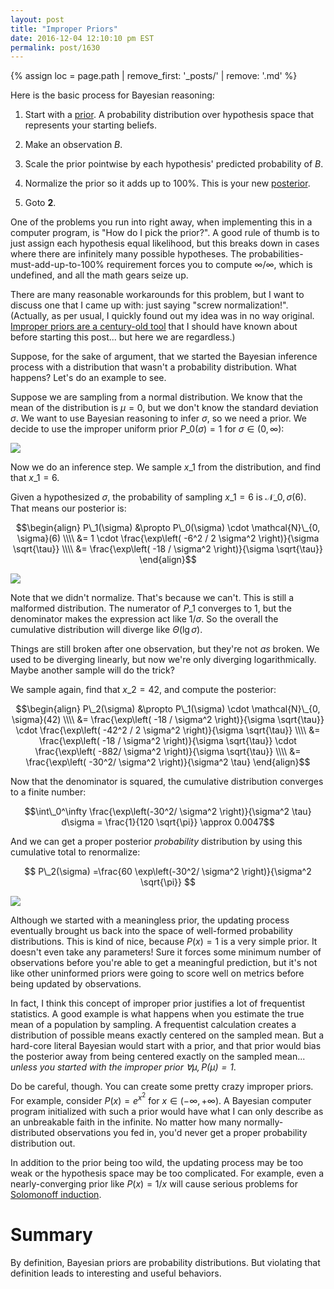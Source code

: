 ```yaml
---
layout: post
title: "Improper Priors"
date: 2016-12-04 12:10:10 pm EST
permalink: post/1630
---
```


{% assign loc = page.path | remove_first: '_posts/' | remove: '.md' %}

Here is the basic process for Bayesian reasoning:

1. Start with a [prior](https://en.wikipedia.org/wiki/Prior_probability). A probability distribution over hypothesis space that represents your starting beliefs.

2. Make an observation $B$.

3. Scale the prior pointwise by each hypothesis' predicted probability of $B$.

4. Normalize the prior so it adds up to 100%. This is your new [posterior](https://en.wikipedia.org/wiki/Posterior_probability).

5. Goto **2**.

One of the problems you run into right away, when implementing this in a computer program, is "How do I pick the prior?".
A good rule of thumb is to just assign each hypothesis equal likelihood, but this breaks down in cases where there are infinitely many possible hypotheses.
The probabilities-must-add-up-to-100% requirement forces you to compute $\infty/\infty$, which is undefined, and all the math gears seize up.

There are many reasonable workarounds for this problem, but I want to discuss one that I came up with: just saying "screw normalization!".
(Actually, as per usual, I quickly found out my idea was in no way original.
[Improper priors are a century-old tool](https://en.wikipedia.org/wiki/Prior_probability#Improper_priors) that I should have known about before starting this post...
but here we are regardless.)

Suppose, for the sake of argument, that we started the Bayesian inference process with a distribution that wasn't a probability distribution.
What happens?
Let's do an example to see.

Suppose we are sampling from a normal distribution.
We know that the mean of the distribution is $\mu=0$, but we don't know the standard deviation $\sigma$.
We want to use Bayesian reasoning to infer $\sigma$, so we need a prior.
We decide to use the improper uniform prior $P\_0(\sigma) = 1$ for $\sigma \in (0, \infty)$:

<img style="max-width:100%;" src="/assets/{{ loc }}/stdev-prior.png"/>

Now we do an inference step.
We sample $x\_1$ from the distribution, and find that $x\_1=6$.

Given a hypothesized $\sigma$, the probability of sampling $x\_1=6$ is $\mathcal{N}\_{0, \sigma}(6)$.
That means our posterior is:

$$\begin{align}
P\_1(\sigma)
&\propto P\_0(\sigma) \cdot \mathcal{N}\_{0, \sigma}(6)
\\\\
&= 1 \cdot \frac{\exp\left( -6^2 / 2 \sigma^2 \right)}{\sigma \sqrt{\tau}}
\\\\
&= \frac{\exp\left( -18 / \sigma^2 \right)}{\sigma \sqrt{\tau}}
\end{align}$$

<img style="max-width:100%;" src="/assets/{{ loc }}/stdev-posterior-1.png"/>

Note that we didn't normalize.
That's because we can't.
This is still a malformed distribution.
The numerator of $P\_1$ converges to 1, but the denominator makes the expression act like $1/\sigma$.
So the overall the cumulative distribution will diverge like $\Theta(\lg \sigma)$.

Things are still broken after one observation, but they're not *as* broken.
We used to be diverging linearly, but now we're only diverging logarithmically.
Maybe another sample will do the trick?

We sample again, find that $x\_2=42$, and compute the posterior:

$$\begin{align}
P\_2(\sigma)
&\propto P\_1(\sigma) \cdot \mathcal{N}\_{0, \sigma}(42)
\\\\
&= \frac{\exp\left( -18 / \sigma^2 \right)}{\sigma \sqrt{\tau}} \cdot \frac{\exp\left( -42^2 / 2 \sigma^2 \right)}{\sigma \sqrt{\tau}}
\\\\
&= \frac{\exp\left( -18 / \sigma^2 \right)}{\sigma \sqrt{\tau}} \cdot \frac{\exp\left( -882/ \sigma^2 \right)}{\sigma \sqrt{\tau}}
\\\\
&= \frac{\exp\left( -30^2/ \sigma^2 \right)}{\sigma^2 \tau}
\end{align}$$

Now that the denominator is squared, the cumulative distribution converges to a finite number:

$$\int\_0^\infty \frac{\exp\left(-30^2/ \sigma^2 \right)}{\sigma^2 \tau} d\sigma = \frac{1}{120 \sqrt{\pi}} \approx 0.0047$$

And we can get a proper posterior *probability* distribution by using this cumulative total to renormalize:

$$
P\_2(\sigma) =\frac{60 \exp\left(-30^2/ \sigma^2 \right)}{\sigma^2 \sqrt{\pi}}
$$

<img style="max-width:100%;" src="/assets/{{ loc }}/stdev-posterior-2.png"/>

Although we started with a meaningless prior, the updating process eventually brought us back into the space of well-formed probability distributions.
This is kind of nice, because $P(x) = 1$ is a very simple prior.
It doesn't even take any parameters!
Sure it forces some minimum number of observations before you're able to get a meaningful prediction, but it's not like other uninformed priors were going to score well on metrics before being updated by observations.

In fact, I think this concept of improper prior justifies a lot of frequentist statistics.
A good example is what happens when you estimate the true mean of a population by sampling.
A frequentist calculation creates a distribution of possible means exactly centered on the sampled mean.
But a hard-core literal Bayesian would start with a prior, and that prior would bias the posterior away from being centered exactly on the sampled mean... *unless you started with the improper prior $\forall \mu, P(\mu) = 1$*.

Do be careful, though.
You can create some pretty crazy improper priors.
For example, consider $P(x) = e^{x^2}$ for $x \in (-\infty, +\infty)$.
A Bayesian computer program initialized with such a prior would have what I can only describe as an unbreakable faith in the infinite.
No matter how many normally-distributed observations you fed in, you'd never get a proper probability distribution out.

In addition to the prior being too wild, the updating process may be too weak or the hypothesis space may be too complicated.
For example, even a nearly-converging prior like $P(x) = 1/x$ will cause serious problems for [Solomonoff induction](https://en.wikipedia.org/wiki/Solomonoff's_theory_of_inductive_inference).

# Summary

By definition, Bayesian priors are probability distributions.
But violating that definition leads to interesting and useful behaviors.

